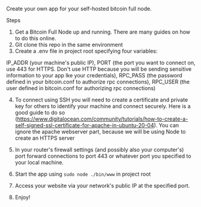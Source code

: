 Create your own app for your self-hosted bitcoin full node. 

Steps
1. Get a Bitcoin Full Node up and running. There are many guides on how to do this online.
2. Git clone this repo in the same environment
3. Create a .env file in project root specifying four variables: 

IP_ADDR (your machine's public IP),
PORT (the port you want to connect on, use 443 for HTTPS. Don't use HTTP because you will be sending sensitive information to your app lke your credentials), 
RPC_PASS (the password defined in your bitcoin.conf to authorize rpc connections),
RPC_USER (the user defined in bitcoin.conf for authorizing rpc connections)

4. To connect using SSH you will need to create a certificate and private key for others to identify your machine and connect securely. Here is a good guide to do so (https://www.digitalocean.com/community/tutorials/how-to-create-a-self-signed-ssl-certificate-for-apache-in-ubuntu-20-04). You can ignore the apache webserver part, because we will be using Node to create an HTTPS server

5. In your router's firewall settings (and possibly also your computer's) port forward connections to port 443 or whatever port you specified to your local machine.
6. Start the app using `sudo node ./bin/www` in project root
7. Access your website via your network's public IP at the specified port.
8. Enjoy!
